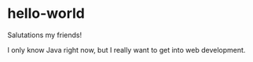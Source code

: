 # hello-world

Salutations my friends!

I only know Java right now, but I really want to get into web development. 

